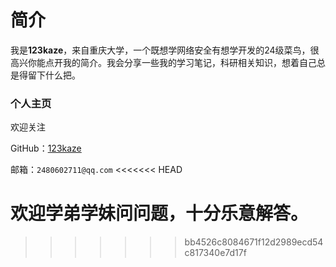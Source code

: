 # 简介

我是**123kaze**，来自重庆大学，一个既想学网络安全有想学开发的24级菜鸟，很高兴你能点开我的简介。我会分享一些我的学习笔记，科研相关知识，想着自己总是得留下什么把。

### 个人主页

欢迎关注

GitHub：[123kaze](https://github.com/123kaze)

邮箱：`2480602711@qq.com`
<<<<<<< HEAD

欢迎学弟学妹问问题，十分乐意解答。
=======
>>>>>>> bb4526c8084671f12d2989ecd54c817340e7d17f

